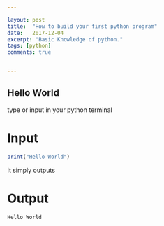 ```yaml
---

layout: post
title:  "How to build your first python program"
date:   2017-12-04
excerpt: "Basic Knowledge of python."
tags: [python]
comments: true


---
```

## Hello World
type or input in your python terminal 
# Input
```r
print("Hello World")

```
It simply outputs
# Output
```r
Hello World
```
